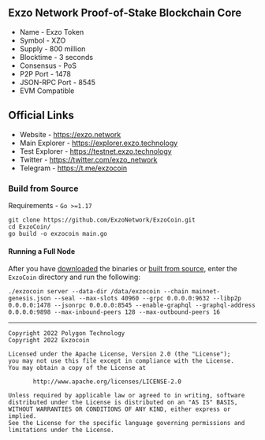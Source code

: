 ## Exzo Network Proof-of-Stake Blockchain Core
* Name - Exzo Token
* Symbol - XZO
* Supply - 800 million
* Blocktime - 3 seconds
* Consensus - PoS
* P2P Port - 1478
* JSON-RPC Port - 8545 
* EVM Compatible

## Official Links
* Website - https://exzo.network
* Main Explorer - https://explorer.exzo.technology
* Test Explorer - https://testnet.exzo.technology
* Twitter - https://twitter.com/exzo_network
* Telegram - https://t.me/exzocoin

### Build from Source
Requirements - `Go >=1.17`
```
git clone https://github.com/ExzoNetwork/ExzoCoin.git
cd ExzoCoin/
go build -o exzocoin main.go
```

#### Running a Full Node
After you have [downloaded](https://github.com/ExzoNetwork/ExzoCoin/releases/latest) the binaries or [built from source](https://github.com/ExzoNetwork/ExzoCoin#build-from-source), enter the `ExzoCoin` directory and run the following:
```
./exzocoin server --data-dir /data/exzocoin --chain mainnet-genesis.json --seal --max-slots 40960 --grpc 0.0.0.0:9632 --libp2p 0.0.0.0:1478 --jsonrpc 0.0.0.0:8545 --enable-graphql --graphql-address 0.0.0.0:9898 --max-inbound-peers 128 --max-outbound-peers 16
```


---
```
Copyright 2022 Polygon Technology
Copyright 2022 Exzocoin

Licensed under the Apache License, Version 2.0 (the "License");
you may not use this file except in compliance with the License.
You may obtain a copy of the License at

       http://www.apache.org/licenses/LICENSE-2.0

Unless required by applicable law or agreed to in writing, software
distributed under the License is distributed on an "AS IS" BASIS,
WITHOUT WARRANTIES OR CONDITIONS OF ANY KIND, either express or implied.
See the License for the specific language governing permissions and
limitations under the License.
```
